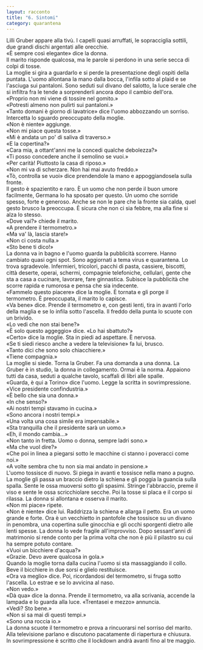 ```yaml
---
layout: racconto
title: "6. Sintomi"
category: quarantena
---
```

Lilli Gruber appare alla tivù. I capelli quasi arruffati, le sopracciglia sottili, due grandi dischi argentati alle orecchie.   
«È sempre così elegante» dice la donna.  
Il marito risponde qualcosa, ma le parole si perdono in una serie secca di colpi di tosse.  
La moglie si gira a guardarlo e si perde la presentazione degli ospiti della puntata. L'uomo allontana la mano dalla bocca, l'infila sotto al plaid e se l'asciuga sui pantaloni. Sono seduti sul divano del salotto, la luce serale che si infiltra fra le tende a sorprenderli ancora dopo il cambio dell'ora.  
«Proprio non mi viene di tossire nel gomito.»  
«Potresti almeno non pulirti sui pantaloni.»  
«Tanto domani è giorno di lavatrice» dice l'uomo abbozzando un sorriso. Intercetta lo sguardo preoccupato della moglie.  
«Non è niente» aggiunge.  
«Non mi piace questa tosse.»  
«Mi è andata un po' di saliva di traverso.»  
«E la copertina?»  
«Cara mia, a ottant'anni me la concedi qualche debolezza?»  
«Ti posso concedere anche il semolino se vuoi.»  
«Per carità! Piuttosto la casa di riposo.»  
«Non mi va di scherzare. Non hai mai avuto freddo.»  
«Tò, controlla se vuoi» dice prendendole la mano e appoggiandosela sulla fronte.  
Il gesto è spazientito e raro. È un uomo che non perde il buon umore facilmente, Germana lo ha sposato per questo. Un uomo che sorride spesso, forte e generoso. Anche se non le pare che la fronte sia calda, quel gesto brusco la preoccupa. È sicura che non ci sia febbre, ma alla fine si alza lo stesso.  
«Dove vai?» chiede il marito.  
«A prendere il termometro.»  
«Ma va' là, lascia stare!»  
«Non ci costa nulla.»  
«Sto bene ti dico!»  
La donna va in bagno e l'uomo guarda la pubblicità scorrere. Hanno cambiato quasi ogni spot. Sono aggiornati a tema virus e quarantena. Lo trova sgradevole. Infermieri, tricolori, pacchi di pasta, cassiere, biscotti, città deserte, operai, schermi, compagnie telefoniche, cellulari, gente che sta a casa a cucinare, lavorare, fare ginnastica. Subisce la pubblicità che scorre rapida e rumorosa e pensa che sia indecente.  
«Fammelo questo piacere» dice la moglie. È tornata e gli porge il termometro. È preoccupata, il marito lo capisce.  
«Va bene» dice. Prende il termometro e, con gesti lenti, tira in avanti l'orlo della maglia e se lo infila sotto l'ascella. Il freddo della punta lo scuote con un brivido.  
«Lo vedi che non stai bene?»  
«È solo questo aggeggio» dice. «Lo hai sbattuto?»  
«Certo» dice la moglie. Sta in piedi ad aspettare. È nervosa.  
«Se ti siedi riesco anche a vedere la televisione» fa lui, brusco.    
«Tanto dici che sono solo chiacchiere.»  
«Tiene compagnia.»  
La moglie si siede. Torna la Gruber. Fa una domanda a una donna. La Gruber è in studio, la donna in collegamento. Ormai è la norma. Appaiono tutti da casa, seduti a qualche tavolo, scaffali di libri alle spalle.  
«Guarda, è qui a Torino» dice l'uomo. Legge la scritta in sovrimpressione. «Vice presidente confindustria.»  
«È bello che sia una donna.»  
«In che senso?»  
«Ai nostri tempi stavamo in cucina.»  
«Sono ancora i nostri tempi.»  
«Una volta una cosa simile era impensabile.»  
«Sta tranquilla che il presidente sarà un uomo.»  
«Eh, il mondo cambia…»  
«Non tanto in fretta. Uomo o donna, sempre ladri sono.»  
«Ma che vuol dire?»  
«Che poi in linea a piegarsi sotto le macchine ci stanno i poveracci come noi.»  
«A volte sembra che tu non sia mai andato in pensione.»  
L'uomo tossisce di nuovo. Si piega in avanti e tossisce nella mano a pugno. La moglie gli passa un braccio dietro la schiena e gli poggia la guancia sulla spalla. Sente le ossa muoversi sotto gli spasimi. Stringe l'abbraccio, preme il viso e sente le ossa scricchiolare secche. Poi la tosse si placa e il corpo si rilassa. La donna si allontana e osserva il marito.  
«Non mi piace» ripete.    
«Non è niente» dice lui. Raddrizza la schiena e allarga il petto. Era un uomo grande e forte. Ora è un vecchietto in pantofole che tossisce su un divano in penombra, una copertina sulle ginocchia e gli occhi sporgenti dietro alle lenti spesse. La donna lo vede fragile all'improvviso. Dopo sessant'anni di matrimonio si rende conto per la prima volta che non è più il pilastro su cui ha sempre potuto contare.  
«Vuoi un bicchiere d'acqua?»  
«Grazie. Devo avere qualcosa in gola.»  
Quando la moglie torna dalla cucina l'uomo si sta massaggiando il collo. Beve il bicchiere in due sorsi e glielo restituisce.  
«Ora va meglio» dice. Poi, ricordandosi del termometro, si fruga sotto l'ascella. Lo estrae e se lo avvicina al naso.  
«Non vedo.»  
«Dà qua» dice la donna. Prende il termometro, va alla scrivania, accende la lampada e lo guarda alla luce. 
«Trentasei e mezzo» annuncia.   
«Vedi? Sto bene.»  
«Non si sa mai di questi tempi.»  
«Sono una roccia io.»  
La donna scuote il termometro e prova a rincuorarsi nel sorriso del marito. Alla televisione parlano e discutono pacatamente di riapertura e chiusura.  
In sovrimpressione è scritto che il lockdown andrà avanti fino al tre maggio.  
